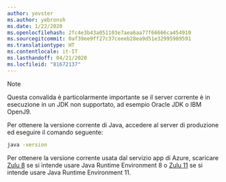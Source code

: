 ```yaml
---
author: yevster
ms.author: yebronsh
ms.date: 1/22/2020
ms.openlocfilehash: 2fc4e3b43a051103e7aea6aa77f66666ca454910
ms.sourcegitcommit: 0af39ee9ff27c37ceeeb28ea9d51e32995989591
ms.translationtype: HT
ms.contentlocale: it-IT
ms.lasthandoff: 04/21/2020
ms.locfileid: "81672137"
---
```

<!-- Included in "### Switch to a supported platform" sections that have different (required) intro paragraphs. For example:

### Switch to a supported platform

App Service offers specific versions of Java SE. To ensure compatibility, migrate your application to one of the supported versions of in its current environment before you proceed with any of the remaining steps. Be sure to fully test the resulting configuration. Use the latest stable release of your Linux distribution in such tests.

-->

> [!NOTE]
> Questa convalida è particolarmente importante se il server corrente è in esecuzione in un JDK non supportato, ad esempio Oracle JDK o IBM OpenJ9.

Per ottenere la versione corrente di Java, accedere al server di produzione ed eseguire il comando seguente:

```bash
java -version
```

Per ottenere la versione corrente usata dal servizio app di Azure, scaricare [Zulu 8](https://www.azul.com/downloads/azure-only/zulu/?&version=java-8-lts&architecture=x86-64-bit&package=jdk) se si intende usare Java Runtime Environment 8 o [Zulu 11](https://www.azul.com/downloads/azure-only/zulu/?&version=java-11-lts&architecture=x86-64-bit&package=jdk) se si intende usare Java Runtime Environment 11.
